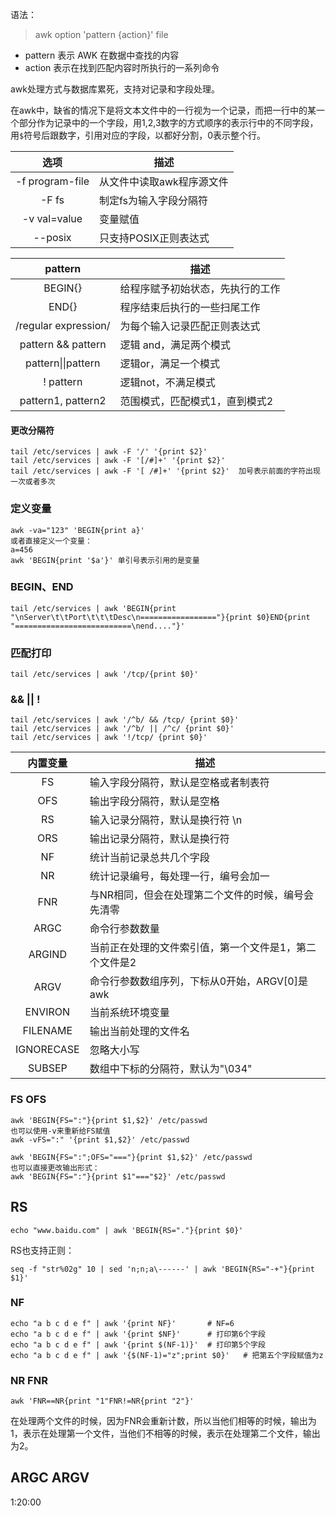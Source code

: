 语法：

> awk  option  'pattern  {action}'  file

- pattern  表示 AWK 在数据中查找的内容
- action     表示在找到匹配内容时所执行的一系列命令

awk处理方式与数据库累死，支持对记录和字段处理。

在awk中，缺省的情况下是将文本文件中的一行视为一个记录，而把一行中的某一个部分作为记录中的一个字段，用1,2,3数字的方式顺序的表示行中的不同字段，用`$`符号后跟数字，引用对应的字段，以都好分割，0表示整个行。

|        选项        | 描述             |
| :--------------: | -------------- |
| -f  program-file | 从文件中读取awk程序源文件 |
|      -F fs       | 制定fs为输入字段分隔符   |
|   -v val=value   | 变量赋值           |
|     --posix      | 只支持POSIX正则表达式  |

|        pattern        | 描述               |
| :-------------------: | ---------------- |
|        BEGIN{}        | 给程序赋予初始状态，先执行的工作 |
|         END{}         | 程序结束后执行的一些扫尾工作   |
| /regular  expression/ | 为每个输入记录匹配正则表达式   |
|  pattern && pattern   | 逻辑 and，满足两个模式    |
|  pattern\|\|pattern   | 逻辑or，满足一个模式      |
|       ! pattern       | 逻辑not，不满足模式      |
|  pattern1, pattern2   | 范围模式，匹配模式1，直到模式2 |

#### 更改分隔符

```
tail /etc/services | awk -F '/' '{print $2}'
tail /etc/services | awk -F '[/#]+' '{print $2}'
tail /etc/services | awk -F '[ /#]+' '{print $2}'  加号表示前面的字符出现一次或者多次
```

### 定义变量

```
awk -va="123" 'BEGIN{print a}'
或者直接定义一个变量：
a=456
awk 'BEGIN{print '$a'}' 单引号表示引用的是变量
```

### BEGIN、END

```
tail /etc/services | awk 'BEGIN{print "\nServer\t\tPort\t\t\tDesc\n================="}{print $0}END{print "==========================\nend...."}'
```

### 匹配打印

```
tail /etc/services | awk '/tcp/{print $0}'
```

### && || ! 

```
tail /etc/services | awk '/^b/ && /tcp/ {print $0}'
tail /etc/services | awk '/^b/ || /^c/ {print $0}'
tail /etc/services | awk '!/tcp/ {print $0}'
```

|    内置变量    | 描述                            |
| :--------: | ----------------------------- |
|     FS     | 输入字段分隔符，默认是空格或者制表符            |
|    OFS     | 输出字段分隔符，默认是空格                 |
|     RS     | 输入记录分隔符，默认是换行符 \n             |
|    ORS     | 输出记录分隔符，默认是换行符                |
|     NF     | 统计当前记录总共几个字段                  |
|     NR     | 统计记录编号，每处理一行，编号会加一            |
|    FNR     | 与NR相同，但会在处理第二个文件的时候，编号会先清零    |
|    ARGC    | 命令行参数数量                       |
|   ARGIND   | 当前正在处理的文件索引值，第一个文件是1，第二个文件是2  |
|    ARGV    | 命令行参数数组序列，下标从0开始，ARGV[0]是 awk |
|  ENVIRON   | 当前系统环境变量                      |
|  FILENAME  | 输出当前处理的文件名                    |
| IGNORECASE | 忽略大小写                         |
|   SUBSEP   | 数组中下标的分隔符，默认为"\034"           |

### FS OFS

```
awk 'BEGIN{FS=":"}{print $1,$2}' /etc/passwd
也可以使用-v来重新给FS赋值
awk -vFS=":" '{print $1,$2}' /etc/passwd
```

```
awk 'BEGIN{FS=":";OFS="==="}{print $1,$2}' /etc/passwd
也可以直接更改输出形式：
awk 'BEGIN{FS=":"}{print $1"==="$2}' /etc/passwd
```

## RS

```
echo "www.baidu.com" | awk 'BEGIN{RS="."}{print $0}'
```

RS也支持正则：

```
seq -f "str%02g" 10 | sed 'n;n;a\------' | awk 'BEGIN{RS="-+"}{print $1}'
```

### NF

```
echo "a b c d e f" | awk '{print NF}'  		# NF=6
echo "a b c d e f" | awk '{print $NF}' 		# 打印第6个字段
echo "a b c d e f" | awk '{print $(NF-1)}' 	# 打印第5个字段
echo "a b c d e f" | awk '{$(NF-1)="z";print $0}'	# 把第五个字段赋值为z
```

### NR FNR

```
awk 'FNR==NR{print "1"FNR!=NR{print "2"}'
```

在处理两个文件的时候，因为FNR会重新计数，所以当他们相等的时候，输出为1，表示在处理第一个文件，当他们不相等的时候，表示在处理第二个文件，输出为2。

## ARGC ARGV

1:20:00